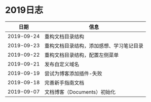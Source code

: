 # 2019日志

| 日期 | 信息 |
|:---: | --- |
| 2019-09-24 | 重构文档目录结构 |
| 2019-09-23 | 重构文档目录结构，添加感想、学习笔记目录 |
| 2019-09-22 | 重构文档目录结构，配置左侧菜单 |
| 2019-09-21 | 发布自定义域名 |
| 2019-09-19 | 尝试为博客添加插件-失败 |
| 2019-09-18 | 完善新手指南文档 |
| 2019-09-07 | 文档博客（Documents）初始化 |